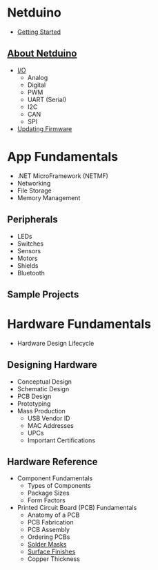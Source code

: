 # Netduino
 * [Getting Started](Legacy_Netduino/Getting_Started)

## [About Netduino](Legacy_Netduino/About)
 * [I/O](Legacy_Netduino/About/Input_Output)
   * Analog
   * Digital
   * PWM
   * UART (Serial)
   * I2C
   * CAN
   * SPI
 * [Updating Firmware](Legacy_Netduino/About/Updating_Firmware)

# App Fundamentals
 * .NET MicroFramework (NETMF)
 * Networking
 * File Storage
 * Memory Management

## Peripherals
 * LEDs
 * Switches
 * Sensors
 * Motors
 * Shields
 * Bluetooth

## Sample Projects

# Hardware Fundamentals
 * Hardware Design Lifecycle

## Designing Hardware

 * Conceptual Design
 * Schematic Design
 * PCB Design
 * Prototyping
 * Mass Production
   * USB Vendor ID
   * MAC Addresses
   * UPCs
   * Important Certifications

## Hardware Reference

 * Component Fundamentals
   * Types of Components
   * Package Sizes
   * Form Factors
 * Printed Circuit Board (PCB) Fundamentals
   * Anatomy of a PCB
   * PCB Fabrication
   * PCB Assembly
   * Ordering PCBs
   * [Solder Masks](Hardware/Reference/Solder_Masks)
   * [Surface Finishes](Hardware/Referece/Surface_Finishes)
   * Copper Thickness

 
